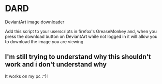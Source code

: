 # DARD
DeviantArt image downloader

Add this script to your userscripts in firefox's GreaseMonkey and, when you press the download button on DeviantArt while not logged in it will allow you to download the image you are viewing  

## I'm still trying to understand why this shouldn't work and i don't understand why
It works on my pc :^)!
